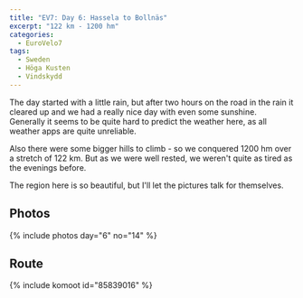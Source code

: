 ```yaml
---
title: "EV7: Day 6: Hassela to Bollnäs"
excerpt: "122 km - 1200 hm"
categories:
  - EuroVelo7
tags:
  - Sweden
  - Höga Kusten
  - Vindskydd
---
```

The day started with a little rain, but after two hours on the road in the rain it cleared up and we had a really nice day with even some sunshine. Generally it seems to be quite hard to predict the weather here, as all weather apps are quite unreliable.

Also there were some bigger hills to climb - so we conquered 1200 hm over a stretch of 122 km. But as we were well rested, we weren't quite as tired as the evenings before.

The region here is so beautiful, but I'll let the pictures talk for themselves.

## Photos

{% include photos day="6" no="14" %}

## Route

{% include komoot id="85839016" %}
